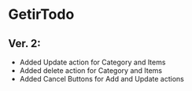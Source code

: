 # GetirTodo

## Ver. 2:
* Added Update action for Category and Items
* Added delete action for Category and Items
* Added Cancel Buttons for Add and Update actions
